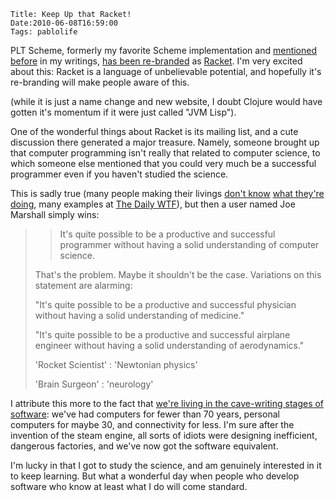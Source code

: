     Title: Keep Up that Racket!
    Date:2010-06-08T16:59:00
    Tags: pablolife

PLT Scheme, formerly my favorite Scheme implementation and [mentioned][1]
[before][2] in my writings, [has been re-branded][3] as [Racket][4]. I'm very
excited about this: Racket is a language of unbelievable potential, and
hopefully it's re-branding will make people aware of this.

(while it is just a name change and new website, I doubt Clojure would have
gotten it's momentum if it were just called "JVM Lisp").

One of the wonderful things about Racket is its mailing list, and a cute
discussion there generated a major treasure. Namely, someone brought up that
computer programming isn't really that related to computer science, to which
someone else mentioned that you could very much be a successful programmer
even if you haven't studied the science.

This is sadly true (many people making their livings [don't know][5] [what
they're doing][6], many examples at [The Daily WTF][7]), but then a user named
Joe Marshall simply wins:

>> It's quite possible to be a productive and successful programmer without
>> having a solid understanding of computer science.
>
> That's the problem. Maybe it shouldn't be the case. Variations on this
> statement are alarming:
>
>"It's quite possible to be a productive and successful physician without
>having a solid understanding of medicine."
>
>"It's quite possible to be a productive and successful airplane engineer
>without having a solid understanding of aerodynamics."
>
>'Rocket Scientist' : 'Newtonian physics'
>
>'Brain Surgeon' : 'neurology'

I attribute this more to the fact that [we're living in the cave-writing
stages of software][8]: we've had computers for fewer than 70 years, personal
computers for maybe 30, and connectivity for less. I'm sure after the
invention of the steam engine, all sorts of idiots were designing inefficient,
dangerous factories, and we've now got the software equivalent.


I'm lucky in that I got to study the science, and am genuinely interested in
it to keep learning. But what a wonderful day when people who develop software
who know at least what I do will come standard.


   [1]: http://www.morepaul.com/2010/04/common-lisp.html
   [2]: http://reprog.wordpress.com/2010/03/11/the-difference-between-imperative-and-functional-programming/#comment-860
   [3]: http://racket-lang.org/new-name.html
   [4]: http://racket-lang.org
   [5]: http://thedailywtf.com/Articles/Poke-a-Dot.aspx
   [6]: http://thedailywtf.com/Articles/The-Certified-DBA.aspx
   [7]: http://thedailywtf.com/
   [8]: http://www.morepaul.com/2010/04/software-and-evolution.html

